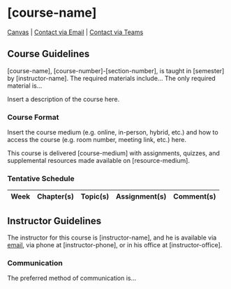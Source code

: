 # [course-name]

[Canvas](https://nku.instructure.com/courses/[course-id]) | [Contact via Email](mailto:[instructor-email]) | 
[Contact via Teams](https://teams.microsoft.com/l/chat/0/0?users=[instructor-email])

## Course Guidelines

[course-name], [course-number]-[section-number], is taught in [semester] by [instructor-name]. The required materials 
include... The only required material is...

Insert a description of the course here.

### Course Format

Insert the course medium (e.g. online, in-person, hybrid, etc.) and how to access the course (e.g. room number, 
meeting link, etc.) here.

This course is delivered [course-medium] with assignments, quizzes, and supplemental resources made available on 
[resource-medium].

### Tentative Schedule

| Week  | Chapter(s)  | Topic(s)  | Assignment(s)  | Comment(s)  |
|:------|:------------|:----------|:---------------|:------------|


## Instructor Guidelines

The instructor for this course is [instructor-name], and he is available via [email](mailto:[instructor-email]), via 
phone at [instructor-phone], or in his office at [instructor-office].

### Communication

The preferred method of communication is...